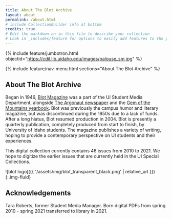 ```yaml
---
title: About The Blot Archive
layout: about
permalink: /about.html
# include CollectionBuilder info at bottom
credits: true
# Edit the markdown on in this file to describe your collection
# Look in _includes/feature for options to easily add features to the page
---
```


{% include feature/jumbotron.html objectid="https://cdil.lib.uidaho.edu/images/palouse_sm.jpg" %} 

{% include feature/nav-menu.html sections="About The Blot Archive" %}

## About The Blot Archive

Began in 1946, [Blot Magazine](https://www.blotmagazine.com/) was a part of the UI Student Media Department, alongside [The Argonaut newspaper](https://www.uiargonaut.com/) and the [Gem of the Mountains yearbook](https://www.lib.uidaho.edu/digital/gem/). Blot was previously the campus humor and literary magazine, but was discontinued during the 1950s due to a lack of funds. After a long hiatus, Blot resumed production in 2004. Blot is presently a quarterly publication, completely produced from start to finish, by University of Idaho students. The magazine publishes a variety of writing, hoping to provide a contemporary perspective on UI students and their experiences.

This digital collection currently contains 46 issues from 2010 to 2021. We hope to digitize the earlier issues that are currently held in the UI Special Collections. 


![blot logo]({{ '/assets/img/blot_transparent_black.png' | relative_url }}){:.img-fluid}

## Acknowledgements

Tara Roberts, former Student Media Manager.
Born digital PDFs from spring 2010 - spring 2021 transferred to library in 2021.
